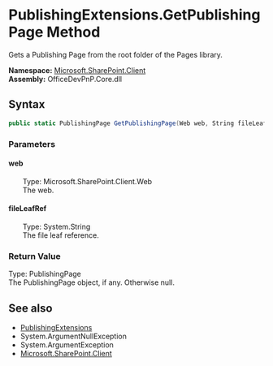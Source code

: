# PublishingExtensions.GetPublishingPage Method  
 Gets a Publishing Page from the root folder of the Pages library.   

**Namespace:** [Microsoft.SharePoint.Client](Microsoft.SharePoint.Client.md)  
**Assembly:** OfficeDevPnP.Core.dll  
## Syntax
```C#
public static PublishingPage GetPublishingPage(Web web, String fileLeafRef)
```
### Parameters
#### web  
&emsp;&emsp;Type: Microsoft.SharePoint.Client.Web  
&emsp;&emsp;The web.  

  

#### fileLeafRef  
&emsp;&emsp;Type: System.String  
&emsp;&emsp;The file leaf reference.  

  

### Return Value
Type: PublishingPage  
The PublishingPage object, if any. Otherwise null.  


## See also
- [PublishingExtensions](Microsoft.SharePoint.Client.PublishingExtensions.md) 
- System.ArgumentNullException
- System.ArgumentException
- [Microsoft.SharePoint.Client](Microsoft.SharePoint.Client.md) 
